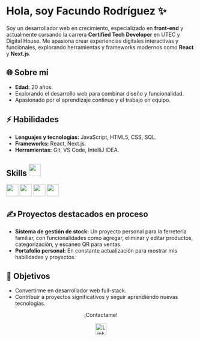 # Hola, soy Facundo Rodríguez ✨

Soy un desarrollador web en crecimiento, especializado en **front-end** y actualmente cursando la carrera **Certified Tech Developer** en UTEC y Digital House. Me apasiona crear experiencias digitales interactivas y funcionales, explorando herramientas y frameworks modernos como **React** y **Next.js**.

## 🌐 Sobre mí
- **Edad:** 20 años.
- Explorando el desarrollo web para combinar diseño y funcionalidad.
- Apasionado por el aprendizaje continuo y el trabajo en equipo.

## ⚡ Habilidades
- **Lenguajes y tecnologías:** JavaScript, HTML5, CSS, SQL.
- **Frameworks:** React, Next.js.
- **Herramientas:** Git, VS Code, IntelliJ IDEA.

<h2> Skills <img src = "https://media2.giphy.com/media/QssGEmpkyEOhBCb7e1/giphy.gif?cid=ecf05e47a0n3gi1bfqntqmob8g9aid1oyj2wr3ds3mg700bl&rid=giphy.gif" width = 32px> </h2>
 <div><img width ='32px' src ='https://raw.githubusercontent.com/rahulbanerjee26/githubAboutMeGenerator/main/icons/reactjs.svg'> </a>
 <img width ='32px' src ='https://raw.githubusercontent.com/rahulbanerjee26/githubAboutMeGenerator/main/icons/javascript.svg'> </a>
 <img width ='32px' src ='https://raw.githubusercontent.com/rahulbanerjee26/githubAboutMeGenerator/main/icons/css.svg'> </a>
 <img width ='32px' src ='https://raw.githubusercontent.com/rahulbanerjee26/githubAboutMeGenerator/main/icons/html.svg'> </a></div>

## ✍️ Proyectos destacados en proceso
- **Sistema de gestión de stock:** Un proyecto personal para la ferretería familiar, con funcionalidades como agregar, eliminar y editar productos, categorización, y escaneo QR para ventas.
- **Portafolio personal:** En constante actualización para mostrar mis habilidades y proyectos.

## 🚀 Objetivos
- Convertirme en desarrollador web full-stack.
- Contribuir a proyectos significativos y seguir aprendiendo nuevas tecnologías.



<p align="center">
  ¡Contactame! 
</p>

<p align="center">
  <a href="www.linkedin.com/in/facundo-nahuel-rodríguez-pérez">
    <img src="https://raw.githubusercontent.com/rahuldkjain/github-profile-readme-generator/master/src/images/icons/Social/linked-in-alt.svg" alt="LinkedIn" height="30" />
  </a>
</p>
